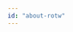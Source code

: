 ```yaml
---
id: "about-rotw"
---
```


<!-- **Resume on the Web** has been a project that I've been focused on since the early 2014s. I didn't want my information to be displayed on just a sheet of paper that only HRs or Talent Scouts had the privilege of reading, I wanted it to be accessible to everyone. And that's how this project was conceptualized.

I constantly update it to match who I am, because just like this website, I don't have a static personality. I use the latest technologies and use this platform to challenge myself into learning new frameworks, new build tools, experiment with new design ideas while keeping the core principle of getting to know me as simple as possible.

This version of the project was built using [GatsbyJS](https://www.gatsbyjs.org/) (React), a little bit of [GraphQL](https://graphql.org/) to query local data, [Tailwind CSS](https://tailwindcss.com/) for their utility-first classes and [Firebase](https://firebase.google.com/) to host the site.

I hope you loved the site as much as I enjoyed developing it and learning from it. If you did, please let me know using the [contact form](#contact) above, I would be **ecstatic** to hear from you.

If you would like to peek around the code and see what makes this website tick, the complete source code can be found on [GitHub](https://github.com/AmruthPillai/ResumeOnTheWeb-Gatsby). You can even edit it to make your own version of the site, as this project is <span title="Yes, that's a real word." class="underline">copylefted</span> under the permissive [MIT License](https://github.com/AmruthPillai/ResumeOnTheWeb-Gatsby/blob/master/LICENSE).
 -->
